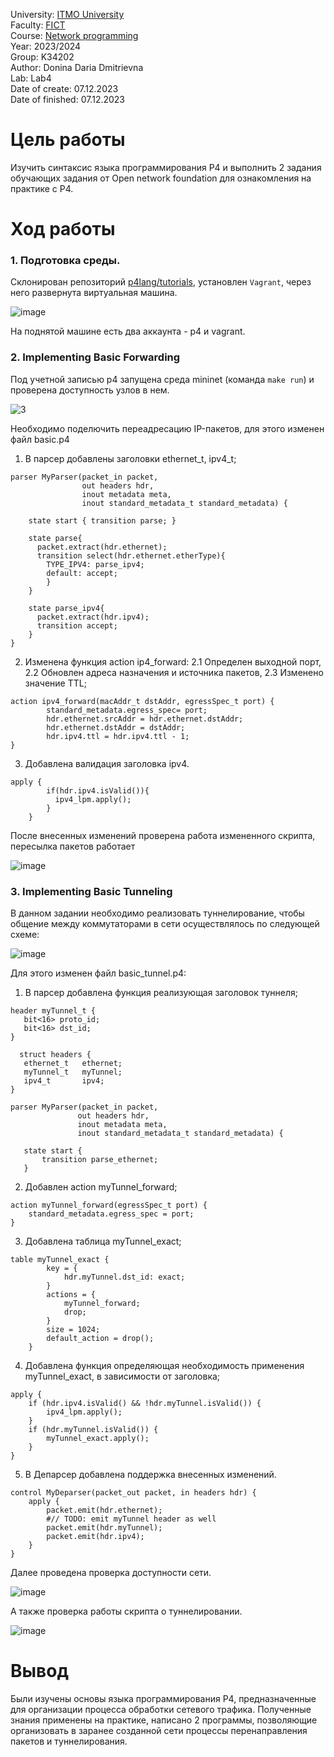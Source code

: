 University: [ITMO University](https://itmo.ru/ru/) <br/>
Faculty: [FICT](https://fict.itmo.ru) <br/>
Course: [Network programming](https://github.com/itmo-ict-faculty/network-programming) <br/>
Year: 2023/2024 <br/>
Group: K34202 <br/>
Author: Donina Daria Dmitrievna <br/>
Lab: Lab4 <br/>
Date of create: 07.12.2023 <br/>
Date of finished: 07.12.2023 <br/>


# Цель работы
Изучить синтаксис языка программирования P4 и выполнить 2 задания обучающих задания от Open network foundation для ознакомления на практике с P4.

# Ход работы
### 1. Подготовка среды.
Склонирован репозиторий [p4lang/tutorials](https://github.com/p4lang/tutorials), установлен `Vagrant`, через него развернута виртуальная машина.

![image](https://github.com/Daria-Donina/2023_2024-network_programming-k34202-donina_d_d/assets/43678323/7e69b1ca-c944-4acd-bead-30bed503b401)

На поднятой машине есть два аккаунта - p4 и vagrant.

### 2. Implementing Basic Forwarding
Под учетной записью p4 запущена среда mininet (команда `make run`) и проверена доступность узлов в нем.

![3](https://user-images.githubusercontent.com/57321062/209579016-0e2d3d7b-4862-4508-a9c2-a328ad31b8f1.png)

Необходимо поделючить переадресацию IP-пакетов, для этого изменен файл basic.p4
1. В парсер добавлены заголовки ethernet_t, ipv4_t;

```
﻿parser MyParser(packet_in packet,
                out headers hdr,
                inout metadata meta,
                inout standard_metadata_t standard_metadata) {

    state start { transition parse; }
    
    state parse{
      packet.extract(hdr.ethernet);
      transition select(hdr.ethernet.etherType){
        TYPE_IPV4: parse_ipv4;
        default: accept;
        }
    }
      
    state parse_ipv4{
      packet.extract(hdr.ipv4);
      transition accept;
    }
}
```
2. Изменена функция action ip4_forward:
2.1 Определен выходной порт,
2.2 Обновлен адреса назначения и источника пакетов,
2.3 Изменено значение TTL;
```
action ipv4_forward(macAddr_t dstAddr, egressSpec_t port) {
        standard_metadata.egress_spec= port;
        hdr.ethernet.srcAddr = hdr.ethernet.dstAddr;
        hdr.ethernet.dstAddr = dstAddr;
        hdr.ipv4.ttl = hdr.ipv4.ttl - 1;
}
```
3. Добавлена валидация заголовка ipv4.
```
apply {
        if(hdr.ipv4.isValid()){ 
          ipv4_lpm.apply();
        }
    }
```
После внесенных изменений проверена работа измененного скрипта, пересылка пакетов работает

![image](https://github.com/Daria-Donina/2023_2024-network_programming-k34202-donina_d_d/assets/43678323/d8fe0b5d-bd74-4976-b35c-7201c779ba42)

### 3. Implementing Basic Tunneling
В данном задании необходимо реализовать туннелирование, чтобы общение между коммутаторами в сети осуществлялось по следующей схеме:

![image](https://github.com/Daria-Donina/2023_2024-network_programming-k34202-donina_d_d/assets/43678323/349753ad-2a8d-4f09-aee0-d706d801d7e5)

Для этого изменен файл basic_tunnel.p4:
1. В парсер добавлена функция реализующая заголовок туннеля;

 ```
header myTunnel_t {
    bit<16> proto_id;
    bit<16> dst_id;
}

   struct headers {
    ethernet_t   ethernet;
    myTunnel_t   myTunnel;
    ipv4_t       ipv4;
}

parser MyParser(packet_in packet,
                out headers hdr,
                inout metadata meta,
                inout standard_metadata_t standard_metadata) {

    state start {
        transition parse_ethernet;
    }
```
2. Добавлен action myTunnel_forward;
```
action myTunnel_forward(egressSpec_t port) {
    standard_metadata.egress_spec = port;
}
```
3. Добавлена таблица myTunnel_exact;
```
table myTunnel_exact {
        key = {
            hdr.myTunnel.dst_id: exact;
        }
        actions = {
            myTunnel_forward;
            drop;
        }
        size = 1024;
        default_action = drop();
    }
```

4. Добавлена функция определяющая необходимость применения myTunnel_exact, в зависимости от заголовка;
```
apply {
    if (hdr.ipv4.isValid() && !hdr.myTunnel.isValid()) {
        ipv4_lpm.apply();
    }
    if (hdr.myTunnel.isValid()) {
        myTunnel_exact.apply();
    }
}
```
5. В Депарсер добавлена поддержка внесенных изменений.
```
control MyDeparser(packet_out packet, in headers hdr) {
    apply {
        packet.emit(hdr.ethernet);
        #// TODO: emit myTunnel header as well
        packet.emit(hdr.myTunnel);
        packet.emit(hdr.ipv4);
    }
}
```

Далее проведена проверка доступности сети.

![image](https://github.com/Daria-Donina/2023_2024-network_programming-k34202-donina_d_d/assets/43678323/a4a5f3e5-6b66-4fbe-b864-d9f69d5db854)

А также проверка работы скрипта о туннелировании.

![image](https://github.com/Daria-Donina/2023_2024-network_programming-k34202-donina_d_d/assets/43678323/2786db61-eae8-4bb6-a378-480e5e7dbc13)


# Вывод
Были изучены основы языка программирования P4,
предназначенные для организации процесса обработки сетевого трафика. Полученные знания применены на практике, 
написано 2 программы, позволяющие организовать в заранее созданной сети процессы перенаправления пакетов и туннелирования.
